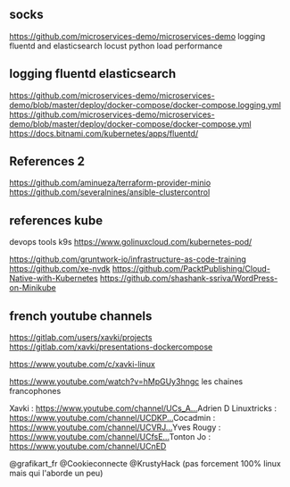 
## socks
https://github.com/microservices-demo/microservices-demo
logging fluentd and elasticsearch
locust python load performance 
## logging fluentd elasticsearch
https://github.com/microservices-demo/microservices-demo/blob/master/deploy/docker-compose/docker-compose.logging.yml
https://github.com/microservices-demo/microservices-demo/blob/master/deploy/docker-compose/docker-compose.yml
https://docs.bitnami.com/kubernetes/apps/fluentd/


## References 2
https://github.com/aminueza/terraform-provider-minio
https://github.com/severalnines/ansible-clustercontrol

## references kube
devops tools k9s
https://www.golinuxcloud.com/kubernetes-pod/

https://github.com/gruntwork-io/infrastructure-as-code-training
https://github.com/xe-nvdk
https://github.com/PacktPublishing/Cloud-Native-with-Kubernetes
https://github.com/shashank-ssriva/WordPress-on-Minikube


## french youtube channels
https://gitlab.com/users/xavki/projects
https://gitlab.com/xavki/presentations-dockercompose

https://www.youtube.com/c/xavki-linux

https://www.youtube.com/watch?v=hMpGUy3hngc
les chaines francophones

Xavki : https://www.youtube.com/channel/UCs_A...​
Adrien D Linuxtricks : https://www.youtube.com/channel/UCDKP...​
Cocadmin : https://www.youtube.com/channel/UCVRJ...​
Yves Rougy : https://www.youtube.com/channel/UCfsE...​
Tonton Jo : https://www.youtube.com/channel/UCnED

@grafikart_fr @Cookieconnecte @KrustyHack (pas forcement 100% linux mais qui l'aborde un peu)